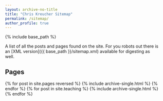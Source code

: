 ```yaml
---
layout: archive-no-title
title: "Chris Kreucher Sitemap"
permalink: /sitemap/
author_profile: true
---
```


{% include base_path %}

A list of all the posts and pages found on the site. For you robots out there is an [XML version]({{ base_path }}/sitemap.xml) available for digesting as well.

<h2>Pages</h2>
{% for post in site.pages reversed %}
  {% include archive-single.html %}
{% endfor %}
{% for post in site.teaching %}
  {% include archive-single.html %}
{% endfor %}
